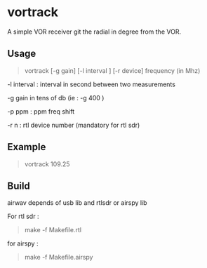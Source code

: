 # vortrack
A simple VOR receiver
git the radial in degree from the VOR.


## Usage
> vortrack [-g gain] [-l interval ] [-r device] frequency (in Mhz)

 -l interval : interval in second between two measurements

 -g gain in tens of db (ie : -g 400 ) 

 -p ppm :  ppm freq shift

 -r n : rtl device number (mandatory for rtl sdr)

## Example

> vortrack 109.25

## Build

airwav depends of usb lib and rtlsdr or airspy lib

For rtl sdr :
> make -f Makefile.rtl

for airspy :
> make -f Makefile.airspy

